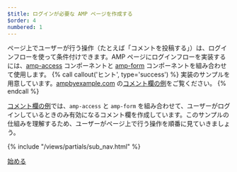 ```yaml
---
$title: ログインが必要な AMP ページを作成する
$order: 4
numbered: 1
---
```

ページ上でユーザーが行う操作（たとえば「コメントを投稿する」）は、ログインフローを使って条件付けできます。AMP ページにログインフローを実装するには、[amp-access](https://www.ampproject.org/ja/docs/reference/components/amp-access) コンポーネントと [amp-form](https://www.ampproject.org/ja/docs/reference/components/amp-form) コンポーネントを組み合わせて使用します。
{% call callout('ヒント', type='success') %}
実装のサンプルを用意しています。[ampbyexample.com](https://ampbyexample.com) の[コメント欄の例](https://ampbyexample.com/samples_templates/comment_section/)をご覧ください。
{% endcall %}

[コメント欄の例](https://ampbyexample.com/samples_templates/comment_section/)では、`amp-access` と `amp-form` を組み合わせて、ユーザーがログインしているときのみ有効になるコメント欄を作成しています。このサンプルの仕組みを理解するため、ユーザーがページ上で行う操作を順番に見ていきましょう。

{% include "/views/partials/sub_nav.html" %}

<div class="prev-next-buttons">
<a class="button" href="/ja/docs/tutorials/login_requiring/login.html"><span class="arrow-next">始める</span></a>
</div>
